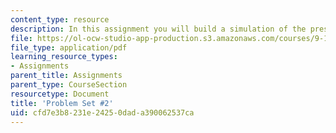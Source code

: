 ```yaml
---
content_type: resource
description: In this assignment you will build a simulation of the presynaptic terminal.
file: https://ol-ocw-studio-app-production.s3.amazonaws.com/courses/9-16-cellular-neurophysiology-spring-2002/cfd7e3b8231e24250dada390062537ca_problem_set_2.pdf
file_type: application/pdf
learning_resource_types:
- Assignments
parent_title: Assignments
parent_type: CourseSection
resourcetype: Document
title: 'Problem Set #2'
uid: cfd7e3b8-231e-2425-0dad-a390062537ca
---
```

